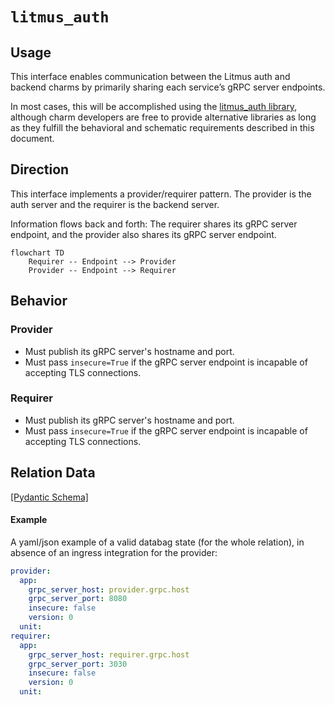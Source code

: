 # `litmus_auth`

## Usage

This interface enables communication between the Litmus auth and backend
charms by primarily sharing each service’s gRPC server endpoints.

In most cases, this will be accomplished using the [litmus_auth library](https://github.com/canonical/litmus-operators/blob/main/libs/src/litmus_libs/interfaces/litmus_auth.py), although charm developers are free to provide alternative libraries as long as they fulfill the behavioral and schematic requirements described in this document.

## Direction

This interface implements a provider/requirer pattern. The provider is the auth server and the requirer is the backend server.

Information flows back and forth: The requirer shares its gRPC server endpoint, and the provider also shares its gRPC server endpoint.

```mermaid
flowchart TD
    Requirer -- Endpoint --> Provider
    Provider -- Endpoint --> Requirer
```

## Behavior

### Provider

- Must publish its gRPC server's hostname and port.
- Must pass `insecure=True` if the gRPC server endpoint is incapable of accepting TLS connections.

### Requirer

- Must publish its gRPC server's hostname and port.
- Must pass `insecure=True` if the gRPC server endpoint is incapable of accepting TLS connections.

## Relation Data

[\[Pydantic Schema\]](./schema.py)

#### Example
A yaml/json example of a valid databag state (for the whole relation), in absence of an ingress 
integration for the provider:
```yaml
provider:
  app:
    grpc_server_host: provider.grpc.host
    grpc_server_port: 8080
    insecure: false
    version: 0
  unit:
requirer:
  app:
    grpc_server_host: requirer.grpc.host
    grpc_server_port: 3030
    insecure: false
    version: 0
  unit:
```

